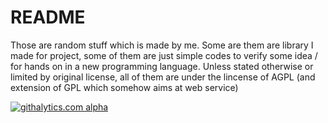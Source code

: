 README
=======

Those are random stuff which is made by me. Some are them are library I made for project, some of them are just simple codes to verify some idea / for hands on in a new programming language. Unless stated otherwise or limited by original license, all of them are under the lincense of AGPL (and extension of GPL which somehow aims at web service)

[![githalytics.com alpha](https://cruel-carlota.pagodabox.com/43122d03d8bf90f973d70963577be563 "githalytics.com")](http://githalytics.com/dictcp/sandbox)

